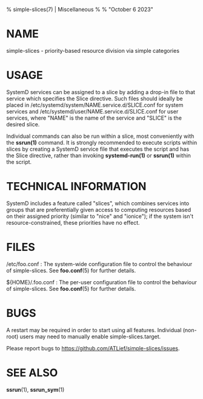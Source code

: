 % simple-slices(7) | Miscellaneous
%
% "October 6 2023"

# NAME

simple-slices - priority-based resource division via simple categories

# USAGE

SystemD services can be assigned to a slice by adding a drop-in file to that service which specifies the Slice directive. Such files should ideally be placed in /etc/systemd/system/NAME.service.d/SLICE.conf for system services and /etc/systemd/user/NAME.service.d/SLICE.conf for user services, where "NAME" is the name of the service and "SLICE" is the desired slice.

Individual commands can also be run within a slice, most conveniently with the **ssrun(1)** command. It is strongly recommended to execute scripts within slices by creating a SystemD service file that executes the script and has the Slice directive, rather than invoking **systemd-run(1)** or **ssrun(1)** within the script.

# TECHNICAL INFORMATION

SystemD includes a feature called "slices", which combines services into groups that are preferentially given access to computing resources based on their assigned priority (similar to "nice" and "ionice"); if the system isn't resource-constrained, these priorities have no effect.

# FILES

/etc/foo.conf
:   The system-wide configuration file to control the behaviour of
    simple-slices. See **foo.conf**(5) for further details.

${HOME}/.foo.conf
:   The per-user configuration file to control the behaviour of
    simple-slices. See **foo.conf**(5) for further details.

# BUGS

A restart may be required in order to start using all features. Individual (non-root) users may need to manually enable simple-slices.target.

Please report bugs to https://github.com/ATLief/simple-slices/issues.

# SEE ALSO

**ssrun**(1), **ssrun_sym**(1)

